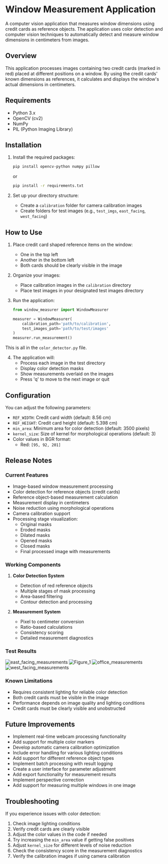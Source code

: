 # Window Measurement Application

A computer vision application that measures window dimensions using credit cards as reference objects. The application uses color detection and computer vision techniques to automatically detect and measure window dimensions in centimeters from images.

## Overview

This application processes images containing two credit cards (marked in red) placed at different positions on a window. By using the credit cards' known dimensions as references, it calculates and displays the window's actual dimensions in centimeters.

## Requirements

* Python 3.x
* OpenCV (cv2)
* NumPy
* PIL (Python Imaging Library)

## Installation

1. Install the required packages:
   ```bash
   pip install opencv-python numpy pillow
   ```
   or
   ```bash
   pip install -r requirements.txt
   ```

2. Set up your directory structure:
   * Create a `calibration` folder for camera calibration images
   * Create folders for test images (e.g., `test_imgs`, `east_facing`, `west_facing`)

## How to Use

1. Place credit card shaped reference items on the window:
   * One in the top left
   * Another in the bottom left
   * Both cards should be clearly visible in the image

2. Organize your images:
   * Place calibration images in the `calibration` directory
   * Place test images in your designated test images directory

3. Run the application:
   ```python
   from window_measurer import WindowMeasurer

   measurer = WindowMeasurer(
       calibration_path='path/to/calibration',
       test_images_path='path/to/test/images'
   )
   measurer.run_measurement()
   ```
This is all in the `color_detector.py` file.

4. The application will:
   * Process each image in the test directory
   * Display color detection masks
   * Show measurements overlaid on the images
   * Press 'q' to move to the next image or quit

## Configuration

You can adjust the following parameters:

* `REF_WIDTH`: Credit card width (default: 8.56 cm)
* `REF_HEIGHT`: Credit card height (default: 5.398 cm)
* `min_area`: Minimum area for color detection (default: 3500 pixels)
* `kernel_size`: Size of kernel for morphological operations (default: 3)
* Color values in BGR format:
  * Red: `[95, 92, 201]`

## Release Notes

### Current Features

* Image-based window measurement processing
* Color detection for reference objects (credit cards)
* Reference object-based measurement calculation
* Measurement display in centimeters
* Noise reduction using morphological operations
* Camera calibration support
* Processing stage visualization:
  * Original masks
  * Eroded masks
  * Dilated masks
  * Opened masks
  * Closed masks
  * Final processed image with measurements

### Working Components

1. **Color Detection System**
   * Detection of red reference objects
   * Multiple stages of mask processing
   * Area-based filtering
   * Contour detection and processing

2. **Measurement System**
   * Pixel to centimeter conversion
   * Ratio-based calculations
   * Consistency scoring
   * Detailed measurement diagnostics
  
### Test Results
![east_facing_measurements](https://github.com/user-attachments/assets/3f32afc0-d8c7-4f45-bedf-b0d681de0783)
![Figure_1](https://github.com/user-attachments/assets/78e3c037-cb9f-49de-90b0-0e1cc06561db)
![office_measurements](https://github.com/user-attachments/assets/3165e6cd-2df3-48ba-af99-82f11a6ac7aa)
![west_facing_measurements](https://github.com/user-attachments/assets/7a22daa9-e95a-4298-a0b8-c87a65820148)

### Known Limitations

* Requires consistent lighting for reliable color detection
* Both credit cards must be visible in the image
* Performance depends on image quality and lighting conditions
* Credit cards must be clearly visible and unobstructed

## Future Improvements

* Implement real-time webcam processing functionality
* Add support for multiple color markers
* Develop automatic camera calibration optimization
* Include error handling for various lighting conditions
* Add support for different reference object types
* Implement batch processing with result logging
* Create a user interface for parameter adjustment
* Add export functionality for measurement results
* Implement perspective correction
* Add support for measuring multiple windows in one image

## Troubleshooting

If you experience issues with color detection:

1. Check image lighting conditions
2. Verify credit cards are clearly visible
3. Adjust the color values in the code if needed
4. Try increasing the `min_area` value if getting false positives
5. Adjust `kernel_size` for different levels of noise reduction
6. Check the consistency score in the measurement diagnostics
7. Verify the calibration images if using camera calibration
